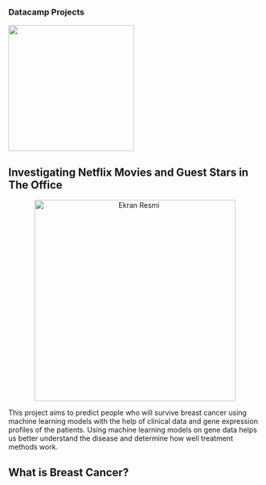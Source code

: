 ### Datacamp Projects 

<img src="https://datagious.com/wp-content/uploads/2021/01/datacamp-logo-758x284.png" width="250">

## Investigating Netflix Movies and Guest Stars in The Office

<p align="center"> 
   <img width="400" alt="Ekran Resmi" src="https://camo.githubusercontent.com/02b206be4d411f3ae238f08a4a3d0fdb78655c51839478f733e428a68c9b6496/68747470733a2f2f6173736574732e6461746163616d702e636f6d2f70726f64756374696f6e2f70726f6a6563745f313233372f696d672f6e6574666c69782e6a7067">
</p>

This project aims to predict people who will survive breast cancer using machine learning models with the help of clinical data and gene expression profiles of the patients. Using machine learning models on gene data helps us better understand the disease and determine how well treatment methods work.

## What is Breast Cancer?
